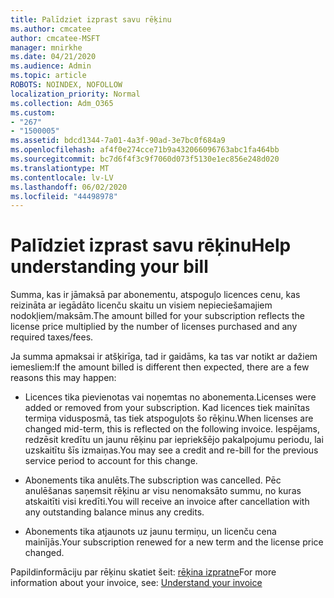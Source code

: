 ```yaml
---
title: Palīdziet izprast savu rēķinu
ms.author: cmcatee
author: cmcatee-MSFT
manager: mnirkhe
ms.date: 04/21/2020
ms.audience: Admin
ms.topic: article
ROBOTS: NOINDEX, NOFOLLOW
localization_priority: Normal
ms.collection: Adm_O365
ms.custom:
- "267"
- "1500005"
ms.assetid: bdcd1344-7a01-4a3f-90ad-3e7bc0f684a9
ms.openlocfilehash: af4f0e274cce71b9a432066096763abc1fa464bb
ms.sourcegitcommit: bc7d6f4f3c9f7060d073f5130e1ec856e248d020
ms.translationtype: MT
ms.contentlocale: lv-LV
ms.lasthandoff: 06/02/2020
ms.locfileid: "44498978"
---
```

# <a name="help-understanding-your-bill"></a><span data-ttu-id="6574e-102">Palīdziet izprast savu rēķinu</span><span class="sxs-lookup"><span data-stu-id="6574e-102">Help understanding your bill</span></span>

<span data-ttu-id="6574e-103">Summa, kas ir jāmaksā par abonementu, atspoguļo licences cenu, kas reizināta ar iegādāto licenču skaitu un visiem nepieciešamajiem nodokļiem/maksām.</span><span class="sxs-lookup"><span data-stu-id="6574e-103">The amount billed for your subscription reflects the license price multiplied by the number of licenses purchased and any required taxes/fees.</span></span>
  
<span data-ttu-id="6574e-104">Ja summa apmaksai ir atšķirīga, tad ir gaidāms, ka tas var notikt ar dažiem iemesliem:</span><span class="sxs-lookup"><span data-stu-id="6574e-104">If the amount billed is different then expected, there are a few reasons this may happen:</span></span>
  
- <span data-ttu-id="6574e-105">Licences tika pievienotas vai noņemtas no abonementa.</span><span class="sxs-lookup"><span data-stu-id="6574e-105">Licenses were added or removed from your subscription.</span></span> <span data-ttu-id="6574e-106">Kad licences tiek mainītas termiņa vidusposmā, tas tiek atspoguļots šo rēķinu.</span><span class="sxs-lookup"><span data-stu-id="6574e-106">When licenses are changed mid-term, this is reflected on the following invoice.</span></span> <span data-ttu-id="6574e-107">Iespējams, redzēsit kredītu un jaunu rēķinu par iepriekšējo pakalpojumu periodu, lai uzskaitītu šīs izmaiņas.</span><span class="sxs-lookup"><span data-stu-id="6574e-107">You may see a credit and re-bill for the previous service period to account for this change.</span></span>

- <span data-ttu-id="6574e-108">Abonements tika anulēts.</span><span class="sxs-lookup"><span data-stu-id="6574e-108">The subscription was cancelled.</span></span> <span data-ttu-id="6574e-109">Pēc anulēšanas saņemsit rēķinu ar visu nenomaksāto summu, no kuras atskaitīti visi kredīti.</span><span class="sxs-lookup"><span data-stu-id="6574e-109">You will receive an invoice after cancellation with any outstanding balance minus any credits.</span></span>

- <span data-ttu-id="6574e-110">Abonements tika atjaunots uz jaunu termiņu, un licenču cena mainījās.</span><span class="sxs-lookup"><span data-stu-id="6574e-110">Your subscription renewed for a new term and the license price changed.</span></span>

<span data-ttu-id="6574e-111">Papildinformāciju par rēķinu skatiet šeit: [rēķina izpratne](https://docs.microsoft.com/microsoft-365/commerce/billing-and-payments/understand-your-invoice2)</span><span class="sxs-lookup"><span data-stu-id="6574e-111">For more information about your invoice, see: [Understand your invoice](https://docs.microsoft.com/microsoft-365/commerce/billing-and-payments/understand-your-invoice2)</span></span>
